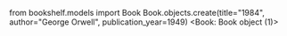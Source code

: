 from bookshelf.models import Book
Book.objects.create(title="1984", author="George Orwell", publication_year=1949)
<Book: Book object (1)>

